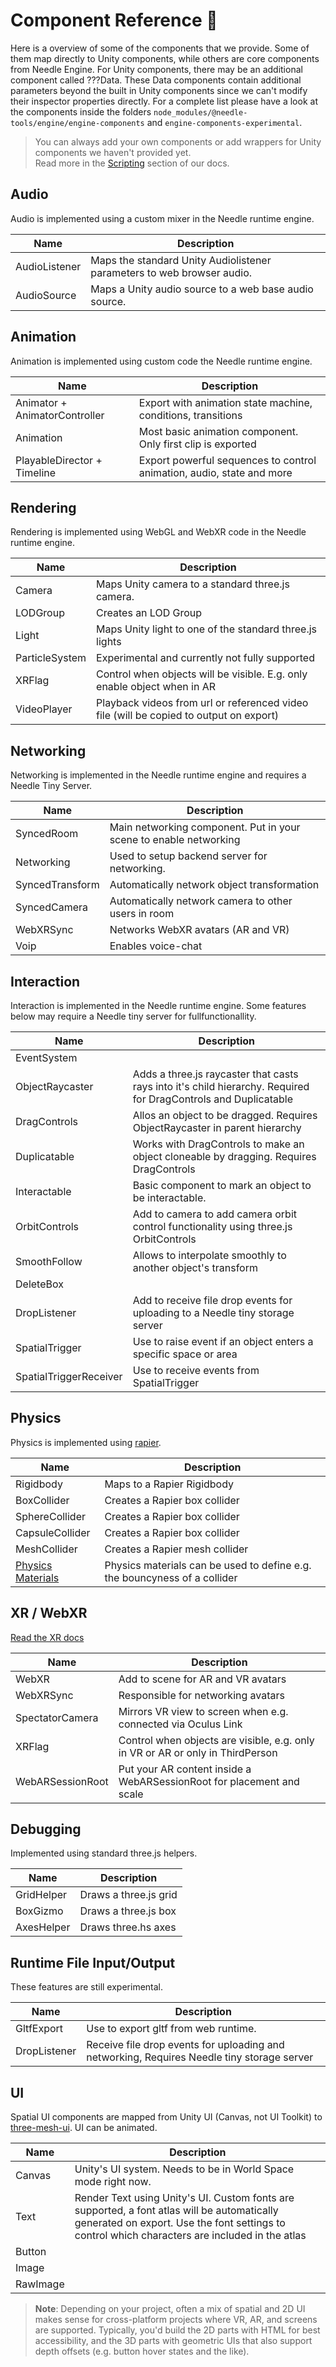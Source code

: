 # Component Reference 🧩

Here is a overview of some of the components that we provide. Some of them map directly to Unity components, while others are core components from Needle Engine. For Unity components, there may be an additional component called ???Data. These Data components contain additional parameters beyond the built in Unity components since we can't modify their inspector properties directly.
For a complete list please have a look at the components inside the folders ``node_modules/@needle-tools/engine/engine-components`` and ``engine-components-experimental``.  

> You can always add your own components or add wrappers for Unity components we haven't provided yet.  
> Read more in the [Scripting](./scripting.md) section of our docs.

## Audio
Audio is implemented using a custom mixer in the Needle runtime engine.  

| Name  | Description |
| ------------- | ------------- |
| AudioListener |  Maps the standard Unity Audiolistener parameters to web browser audio. |
| AudioSource |  Maps a Unity audio source to a web base audio source. |

## Animation
Animation is implemented using custom code the Needle runtime engine.  

| Name  | Description |
| ------------- | ------------- |
| Animator + AnimatorController | Export with animation state machine, conditions, transitions  |
| Animation | Most basic animation component. Only first clip is exported |
| PlayableDirector + Timeline | Export powerful sequences to control animation, audio, state and more |

## Rendering
Rendering is implemented using WebGL and WebXR code in the Needle runtime engine.  

| Name  | Description |
| ------------- | ------------- |
| Camera | Maps Unity camera to a standard three.js camera. |
| LODGroup | Creates an LOD Group |
| Light | Maps Unity light to one of the standard three.js lights |
| ParticleSystem | Experimental and currently not fully supported |
| XRFlag | Control when objects will be visible. E.g. only enable object when in AR  |
| VideoPlayer  | Playback videos from url or referenced video file (will be copied to output on export) |

## Networking
Networking is implemented in the Needle runtime engine and requires a Needle Tiny Server. 

| Name  | Description |
| ------------- | ------------- |
| SyncedRoom | Main networking component. Put in your scene to enable networking |
| Networking | Used to setup backend server for networking. |
| SyncedTransform | Automatically network object transformation |
| SyncedCamera | Automatically network camera to other users in room |
| WebXRSync | Networks WebXR avatars (AR and VR) |
| Voip | Enables voice-chat |

## Interaction
Interaction is implemented in the Needle runtime engine. Some features below may require a Needle tiny server for fullfunctionallity.

| Name  | Description |
| ------------- | ------------- |
| EventSystem |  |
| ObjectRaycaster | Adds a three.js raycaster that casts rays into it's child hierarchy. Required for DragControls and Duplicatable |
| DragControls | Allos an object to be dragged. Requires ObjectRaycaster in parent hierarchy |
| Duplicatable | Works with DragControls to make an object cloneable by dragging. Requires DragControls |
| Interactable | Basic component to mark an object to be interactable. |
| OrbitControls | Add to camera to add camera orbit control functionality using three.js OrbitControls |
| SmoothFollow | Allows to interpolate smoothly to another object's transform |
| DeleteBox |  |
| DropListener | Add to receive file drop events for uploading to a Needle tiny storage server |
| SpatialTrigger | Use to raise event if an object enters a specific space or area |
| SpatialTriggerReceiver | Use to receive events from SpatialTrigger |

## Physics

Physics is implemented using [rapier](https://rapier.rs/).  

| Name  | Description |
| ------------- | ------------- |
| Rigidbody | Maps to a Rapier Rigidbody|
| BoxCollider | Creates a Rapier box collider |
| SphereCollider |  Creates a Rapier box collider  |
| CapsuleCollider | Creates a Rapier box collider   |
| MeshCollider | Creates a Rapier mesh collider   |
| [Physics Materials](https://docs.unity3d.com/Manual/class-PhysicMaterial.html) | Physics materials can be used to define e.g. the bouncyness of a collider |

## XR / WebXR  

[Read the XR docs](xr.md)

| Name  | Description |
| ------------- | ------------- |
| WebXR | Add to scene for AR and VR avatars |
| WebXRSync | Responsible for networking avatars |
| SpectatorCamera | Mirrors VR view to screen when e.g. connected via Oculus Link |
| XRFlag | Control when objects are visible, e.g. only in VR or AR or only in ThirdPerson |
| WebARSessionRoot | Put your AR content inside a WebARSessionRoot for placement and scale |

## Debugging  

Implemented using standard three.js helpers.

| Name  | Description |
| ------------- | ------------- |
| GridHelper | Draws a three.js grid |
| BoxGizmo | Draws a three.js box |
| AxesHelper | Draws three.hs axes |

## Runtime File Input/Output  

These features are still experimental.

| Name  | Description |
| ------------- | ------------- |
| GltfExport | Use to export gltf from web runtime. |
| DropListener | Receive file drop events for uploading and networking, Requires Needle tiny storage server |

## UI

Spatial UI components are mapped from Unity UI (Canvas, not UI Toolkit) to [three-mesh-ui](https://github.com/felixmariotto/three-mesh-ui). 
UI can be animated.   

| Name  | Description |
| ------------- | ------------- |
| Canvas | Unity's UI system. Needs to be in World Space mode right now. |
| Text | Render Text using Unity's UI. Custom fonts are supported, a font atlas will be automatically generated on export. Use the font settings to control which characters are included in the atlas |
| Button |  |
| Image |  |
| RawImage |  |

> **Note**: Depending on your project, often a mix of spatial and 2D UI makes sense for cross-platform projects where VR, AR, and screens are supported. Typically, you'd build the 2D parts with HTML for best accessibility, and the 3D parts with geometric UIs that also support depth offsets (e.g. button hover states and the like).  
